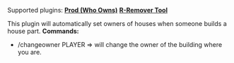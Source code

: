Supported plugins:
[**Prod (Who Owns)**](http://oxidemod.org/resources/prod-who-owns.683/)
**[R-Remover Tool](http://oxidemod.org/resources/r-remover-tool.651/)**

This plugin will automatically set owners of houses when someone builds a house part.
**Commands:**

- /changeowner PLAYER => will change the owner of the building where you are.